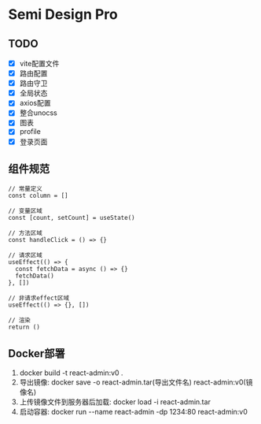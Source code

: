 # Semi Design Pro

## TODO

- [x] vite配置文件
- [x] 路由配置
- [x] 路由守卫
- [x] 全局状态
- [x] axios配置
- [x] 整合unocss
- [x] 图表
- [x] profile
- [x] 登录页面

## 组件规范

```tsx
// 常量定义
const column = []

// 变量区域
const [count, setCount] = useState()

// 方法区域
const handleClick = () => {}

// 请求区域
useEffect(() => {
  const fetchData = async () => {}
  fetchData()
}, [])

// 非请求effect区域
useEffect(() => {}, [])

// 渲染
return ()
```

## Docker部署

1. docker build -t react-admin:v0 .
2. 导出镜像: docker save -o react-admin.tar(导出文件名) react-admin:v0(镜像名)
3. 上传镜像文件到服务器后加载: docker load -i react-admin.tar
4. 启动容器: docker run --name react-admin -dp 1234:80 react-admin:v0
